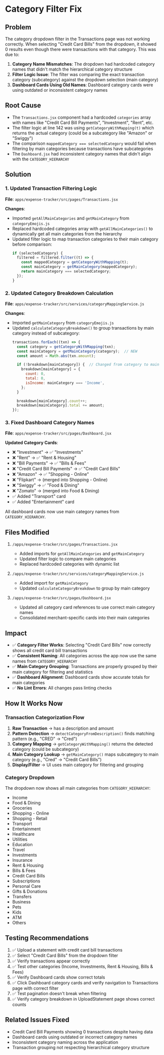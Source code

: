# Category Filter Fix

## Problem
The category dropdown filter in the Transactions page was not working correctly. When selecting "Credit Card Bills" from the dropdown, it showed 0 results even though there were transactions with that category. This was due to:

1. **Category Name Mismatches**: The dropdown had hardcoded category names that didn't match the hierarchical category structure
2. **Filter Logic Issue**: The filter was comparing the exact transaction category (subcategory) against the dropdown selection (main category)
3. **Dashboard Cards Using Old Names**: Dashboard category cards were using outdated or inconsistent category names

## Root Cause
- The `Transactions.jsx` component had a hardcoded `categories` array with names like "Credit Card Bill Payments", "Investment", "Rent", etc.
- The filter logic at line 142 was using `getCategoryWithMapping(t)` which returns the actual category (could be a subcategory like "Amazon" or "Swiggy")
- The comparison `mappedCategory === selectedCategory` would fail when filtering by main categories because transactions have subcategories
- The `Dashboard.jsx` had inconsistent category names that didn't align with the `CATEGORY_HIERARCHY`

## Solution

### 1. Updated Transaction Filtering Logic
**File**: `apps/expense-tracker/src/pages/Transactions.jsx`

**Changes**:
- Imported `getAllMainCategories` and `getMainCategory` from `categoryEmojis.js`
- Replaced hardcoded categories array with `getAllMainCategories()` to dynamically get all main categories from the hierarchy
- Updated filter logic to map transaction categories to their main category before comparison:
  ```javascript
  if (selectedCategory) {
    filtered = filtered.filter((t) => {
      const mappedCategory = getCategoryWithMapping(t);
      const mainCategory = getMainCategory(mappedCategory);
      return mainCategory === selectedCategory;
    });
  }
  ```

### 2. Updated Category Breakdown Calculation
**File**: `apps/expense-tracker/src/services/categoryMappingService.js`

**Changes**:
- Imported `getMainCategory` from `categoryEmojis.js`
- Updated `calculateCategoryBreakdown()` to group transactions by main category instead of subcategory:
  ```javascript
  transactions.forEach((txn) => {
    const category = getCategoryWithMapping(txn);
    const mainCategory = getMainCategory(category);  // NEW
    const amount = Math.abs(txn.amount);

    if (!breakdown[mainCategory]) {  // Changed from category to mainCategory
      breakdown[mainCategory] = {
        count: 0,
        total: 0,
        isIncome: mainCategory === 'Income',
      };
    }

    breakdown[mainCategory].count++;
    breakdown[mainCategory].total += amount;
  });
  ```

### 3. Fixed Dashboard Category Names
**File**: `apps/expense-tracker/src/pages/Dashboard.jsx`

**Updated Category Cards**:
- ❌ "Investment" → ✅ "Investments"
- ❌ "Rent" → ✅ "Rent & Housing"
- ❌ "Bill Payments" → ✅ "Bills & Fees"
- ❌ "Credit Card Bill Payments" → ✅ "Credit Card Bills"
- ❌ "Amazon" → ✅ "Shopping - Online"
- ❌ "Flipkart" → (merged into Shopping - Online)
- ❌ "Swiggy" → ✅ "Food & Dining"
- ❌ "Zomato" → (merged into Food & Dining)
- ✅ Added "Transport" card
- ✅ Added "Entertainment" card

All dashboard cards now use main category names from `CATEGORY_HIERARCHY`.

## Files Modified
1. `/apps/expense-tracker/src/pages/Transactions.jsx`
   - Added imports for `getAllMainCategories` and `getMainCategory`
   - Updated filter logic to compare main categories
   - Replaced hardcoded categories with dynamic list

2. `/apps/expense-tracker/src/services/categoryMappingService.js`
   - Added import for `getMainCategory`
   - Updated `calculateCategoryBreakdown` to group by main category

3. `/apps/expense-tracker/src/pages/Dashboard.jsx`
   - Updated all category card references to use correct main category names
   - Consolidated merchant-specific cards into their main categories

## Impact
- ✅ **Category Filter Works**: Selecting "Credit Card Bills" now correctly shows all credit card bill transactions
- ✅ **Consistent Naming**: All categories across the app now use the same names from `CATEGORY_HIERARCHY`
- ✅ **Main Category Grouping**: Transactions are properly grouped by their main category for filtering and statistics
- ✅ **Dashboard Alignment**: Dashboard cards show accurate totals for main categories
- ✅ **No Lint Errors**: All changes pass linting checks

## How It Works Now

### Transaction Categorization Flow
1. **Raw Transaction** → has a description and amount
2. **Pattern Detection** → `detectCategoryFromDescription()` finds matching pattern (e.g., "CRED" → "Cred")
3. **Category Mapping** → `getCategoryWithMapping()` returns the detected category (could be subcategory)
4. **Main Category Lookup** → `getMainCategory()` maps subcategory to main category (e.g., "Cred" → "Credit Card Bills")
5. **Display/Filter** → UI uses main category for filtering and grouping

### Category Dropdown
The dropdown now shows all main categories from `CATEGORY_HIERARCHY`:
- Income
- Food & Dining
- Groceries
- Shopping - Online
- Shopping - Retail
- Transport
- Entertainment
- Healthcare
- Utilities
- Education
- Travel
- Investments
- Insurance
- Rent & Housing
- Bills & Fees
- Credit Card Bills
- Subscriptions
- Personal Care
- Gifts & Donations
- Transfers
- Business
- Pets
- Kids
- ATM
- Others

## Testing Recommendations
1. ✅ Upload a statement with credit card bill transactions
2. ✅ Select "Credit Card Bills" from the dropdown filter
3. ✅ Verify transactions appear correctly
4. ✅ Test other categories (Income, Investments, Rent & Housing, Bills & Fees)
5. ✅ Verify Dashboard cards show correct totals
6. ✅ Click Dashboard category cards and verify navigation to Transactions page with correct filter
7. ✅ Test pagination doesn't break when filtering
8. ✅ Verify category breakdown in UploadStatement page shows correct counts

## Related Issues Fixed
- Credit Card Bill Payments showing 0 transactions despite having data
- Dashboard cards using outdated or incorrect category names
- Inconsistent category naming across the application
- Transaction grouping not respecting hierarchical category structure

